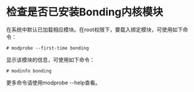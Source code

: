 # 检查是否已安装Bonding内核模块<a name="ZH-CN_TOPIC_0183005803"></a>

在系统中默认已加载相应模块。在root权限下，要载入绑定模块，可使用如下命令：

```
# modprobe --first-time bonding
```

显示该模块的信息，可使用如下命令：

```
# modinfo bonding
```

更多命令请使用modprobe --help查看。

